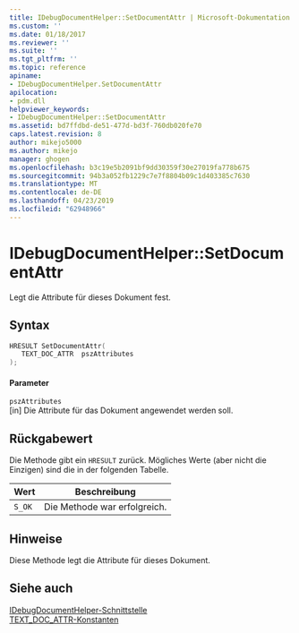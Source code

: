 ```yaml
---
title: IDebugDocumentHelper::SetDocumentAttr | Microsoft-Dokumentation
ms.custom: ''
ms.date: 01/18/2017
ms.reviewer: ''
ms.suite: ''
ms.tgt_pltfrm: ''
ms.topic: reference
apiname:
- IDebugDocumentHelper.SetDocumentAttr
apilocation:
- pdm.dll
helpviewer_keywords:
- IDebugDocumentHelper::SetDocumentAttr
ms.assetid: bd7ffdbd-de51-477d-bd3f-760db020fe70
caps.latest.revision: 8
author: mikejo5000
ms.author: mikejo
manager: ghogen
ms.openlocfilehash: b3c19e5b2091bf9dd30359f30e27019fa778b675
ms.sourcegitcommit: 94b3a052fb1229c7e7f8804b09c1d403385c7630
ms.translationtype: MT
ms.contentlocale: de-DE
ms.lasthandoff: 04/23/2019
ms.locfileid: "62948966"
---
```

# <a name="idebugdocumenthelpersetdocumentattr"></a>IDebugDocumentHelper::SetDocumentAttr
Legt die Attribute für dieses Dokument fest.  
  
## <a name="syntax"></a>Syntax  
  
```cpp
HRESULT SetDocumentAttr(  
   TEXT_DOC_ATTR  pszAttributes  
);  
```  
  
#### <a name="parameters"></a>Parameter  
 `pszAttributes`  
 [in] Die Attribute für das Dokument angewendet werden soll.  
  
## <a name="return-value"></a>Rückgabewert  
 Die Methode gibt ein `HRESULT` zurück. Mögliches Werte (aber nicht die Einzigen) sind die in der folgenden Tabelle.  
  
|Wert|Beschreibung|  
|-----------|-----------------|  
|`S_OK`|Die Methode war erfolgreich.|  
  
## <a name="remarks"></a>Hinweise  
 Diese Methode legt die Attribute für dieses Dokument.  
  
## <a name="see-also"></a>Siehe auch  
 [IDebugDocumentHelper-Schnittstelle](../../winscript/reference/idebugdocumenthelper-interface.md)   
 [TEXT_DOC_ATTR-Konstanten](../../winscript/reference/text-doc-attr-constants.md)